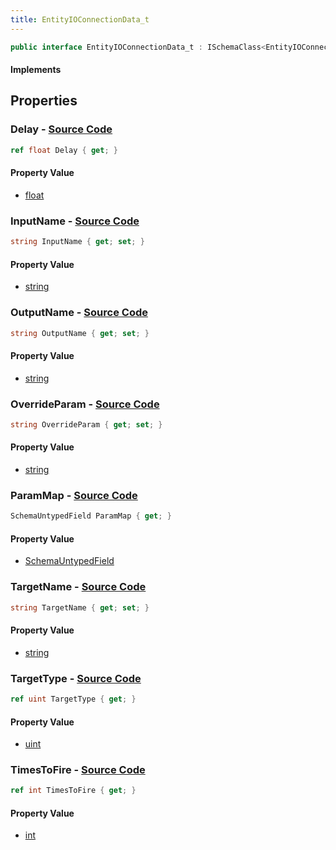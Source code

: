 ```yaml
---
title: EntityIOConnectionData_t
---
```


```csharp
public interface EntityIOConnectionData_t : ISchemaClass<EntityIOConnectionData_t>, ISchemaField, ISchemaClass, INativeHandle
```

#### Implements

## Properties

### **Delay** - [Source Code](https://github.com/swiftly-solution/swiftlys2/blob/main/managed/src/SwiftlyS2.Generated/Schemas/Interfaces/EntityIOConnectionData_t.cs#L26)

```csharp
ref float Delay { get; }
```

#### Property Value

- [float](https://learn.microsoft.com/dotnet/api/system.single)

### **InputName** - [Source Code](https://github.com/swiftly-solution/swiftlys2/blob/main/managed/src/SwiftlyS2.Generated/Schemas/Interfaces/EntityIOConnectionData_t.cs#L22)

```csharp
string InputName { get; set; }
```

#### Property Value

- [string](https://learn.microsoft.com/dotnet/api/system.string)

### **OutputName** - [Source Code](https://github.com/swiftly-solution/swiftlys2/blob/main/managed/src/SwiftlyS2.Generated/Schemas/Interfaces/EntityIOConnectionData_t.cs#L16)

```csharp
string OutputName { get; set; }
```

#### Property Value

- [string](https://learn.microsoft.com/dotnet/api/system.string)

### **OverrideParam** - [Source Code](https://github.com/swiftly-solution/swiftlys2/blob/main/managed/src/SwiftlyS2.Generated/Schemas/Interfaces/EntityIOConnectionData_t.cs#L24)

```csharp
string OverrideParam { get; set; }
```

#### Property Value

- [string](https://learn.microsoft.com/dotnet/api/system.string)

### **ParamMap** - [Source Code](https://github.com/swiftly-solution/swiftlys2/blob/main/managed/src/SwiftlyS2.Generated/Schemas/Interfaces/EntityIOConnectionData_t.cs#L31)

```csharp
SchemaUntypedField ParamMap { get; }
```

#### Property Value

- [SchemaUntypedField](/docs/api/shared/schemas/schemauntypedfield)

### **TargetName** - [Source Code](https://github.com/swiftly-solution/swiftlys2/blob/main/managed/src/SwiftlyS2.Generated/Schemas/Interfaces/EntityIOConnectionData_t.cs#L20)

```csharp
string TargetName { get; set; }
```

#### Property Value

- [string](https://learn.microsoft.com/dotnet/api/system.string)

### **TargetType** - [Source Code](https://github.com/swiftly-solution/swiftlys2/blob/main/managed/src/SwiftlyS2.Generated/Schemas/Interfaces/EntityIOConnectionData_t.cs#L18)

```csharp
ref uint TargetType { get; }
```

#### Property Value

- [uint](https://learn.microsoft.com/dotnet/api/system.uint32)

### **TimesToFire** - [Source Code](https://github.com/swiftly-solution/swiftlys2/blob/main/managed/src/SwiftlyS2.Generated/Schemas/Interfaces/EntityIOConnectionData_t.cs#L28)

```csharp
ref int TimesToFire { get; }
```

#### Property Value

- [int](https://learn.microsoft.com/dotnet/api/system.int32)

